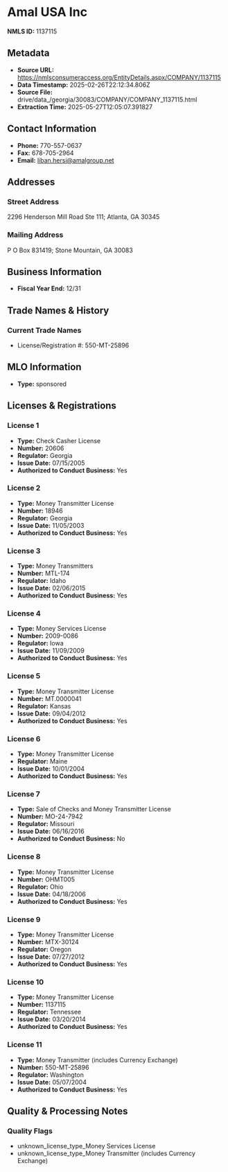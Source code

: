 # Amal USA Inc

**NMLS ID:** 1137115

## Metadata
- **Source URL:** https://nmlsconsumeraccess.org/EntityDetails.aspx/COMPANY/1137115
- **Data Timestamp:** 2025-02-26T22:12:34.806Z
- **Source File:** drive/data_/georgia/30083/COMPANY/COMPANY_1137115.html
- **Extraction Time:** 2025-05-27T12:05:07.391827

## Contact Information
- **Phone:** 770-557-0637
- **Fax:** 678-705-2964
- **Email:** liban.hersi@amalgroup.net

## Addresses
### Street Address
2296 Henderson Mill Road Ste 111; Atlanta, GA 30345

### Mailing Address
P O Box 831419; Stone Mountain, GA 30083

## Business Information
- **Fiscal Year End:** 12/31

## Trade Names & History
### Current Trade Names
- License/Registration #: 550-MT-25896

## MLO Information
- **Type:** sponsored

## Licenses & Registrations

### License 1
- **Type:** Check Casher License
- **Number:** 20606
- **Regulator:** Georgia
- **Issue Date:** 07/15/2005
- **Authorized to Conduct Business:** Yes

### License 2
- **Type:** Money Transmitter License
- **Number:** 18946
- **Regulator:** Georgia
- **Issue Date:** 11/05/2003
- **Authorized to Conduct Business:** Yes

### License 3
- **Type:** Money Transmitters
- **Number:** MTL-174
- **Regulator:** Idaho
- **Issue Date:** 02/06/2015
- **Authorized to Conduct Business:** Yes

### License 4
- **Type:** Money Services License
- **Number:** 2009-0086
- **Regulator:** Iowa
- **Issue Date:** 11/09/2009
- **Authorized to Conduct Business:** Yes

### License 5
- **Type:** Money Transmitter License
- **Number:** MT.0000041
- **Regulator:** Kansas
- **Issue Date:** 09/04/2012
- **Authorized to Conduct Business:** Yes

### License 6
- **Type:** Money Transmitter License
- **Regulator:** Maine
- **Issue Date:** 10/01/2004
- **Authorized to Conduct Business:** Yes

### License 7
- **Type:** Sale of Checks and Money Transmitter License
- **Number:** MO-24-7942
- **Regulator:** Missouri
- **Issue Date:** 06/16/2016
- **Authorized to Conduct Business:** No

### License 8
- **Type:** Money Transmitter License
- **Number:** OHMT005
- **Regulator:** Ohio
- **Issue Date:** 04/18/2006
- **Authorized to Conduct Business:** Yes

### License 9
- **Type:** Money Transmitter License
- **Number:** MTX-30124
- **Regulator:** Oregon
- **Issue Date:** 07/27/2012
- **Authorized to Conduct Business:** Yes

### License 10
- **Type:** Money Transmitter License
- **Number:** 1137115
- **Regulator:** Tennessee
- **Issue Date:** 03/20/2014
- **Authorized to Conduct Business:** Yes

### License 11
- **Type:** Money Transmitter (includes Currency Exchange)
- **Number:** 550-MT-25896
- **Regulator:** Washington
- **Issue Date:** 05/07/2004
- **Authorized to Conduct Business:** Yes

## Quality & Processing Notes
### Quality Flags
- unknown_license_type_Money Services License
- unknown_license_type_Money Transmitter (includes Currency Exchange)
